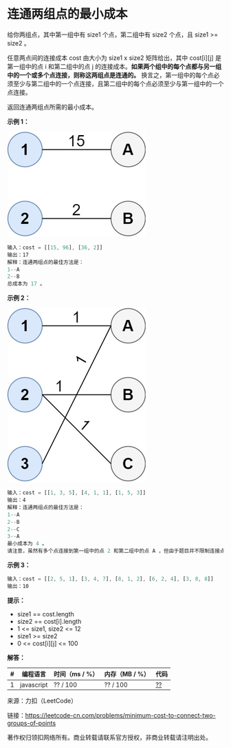 # 连通两组点的最小成本

给你两组点，其中第一组中有 size1 个点，第二组中有 size2 个点，且 size1 >= size2 。

任意两点间的连接成本 cost 由大小为 size1 x size2 矩阵给出，其中 cost[i][j] 是第一组中的点 i 和第二组中的点 j 的连接成本。**如果两个组中的每个点都与另一组中的一个或多个点连接，则称这两组点是连通的。** 换言之，第一组中的每个点必须至少与第二组中的一个点连接，且第二组中的每个点必须至少与第一组中的一个点连接。

返回连通两组点所需的最小成本。

**示例 1：**

![示例1](./eg1.jpg)

``` javascript
输入：cost = [[15, 96], [36, 2]]
输出：17
解释：连通两组点的最佳方法是：
1--A
2--B
总成本为 17 。
```

**示例 2：**

![示例2](./eg2.jpg)

``` javascript
输入：cost = [[1, 3, 5], [4, 1, 1], [1, 5, 3]]
输出：4
解释：连通两组点的最佳方法是：
1--A
2--B
2--C
3--A
最小成本为 4 。
请注意，虽然有多个点连接到第一组中的点 2 和第二组中的点 A ，但由于题目并不限制连接点的数目，所以只需要关心最低总成本。
```

**示例 3：**

``` javascript
输入：cost = [[2, 5, 1], [3, 4, 7], [8, 1, 2], [6, 2, 4], [3, 8, 8]]
输出：10
```

**提示：**

- size1 == cost.length
- size2 == cost[i].length
- 1 <= size1, size2 <= 12
- size1 >= size2
- 0 <= cost[i][j] <= 100

**解答：**

**#**|**编程语言**|**时间（ms / %）**|**内存（MB / %）**|**代码**
--|--|--|--|--
1|javascript|?? / 100|?? / 100|[??](./javascript/ac_v1.js)

来源：力扣（LeetCode）

链接：https://leetcode-cn.com/problems/minimum-cost-to-connect-two-groups-of-points

著作权归领扣网络所有。商业转载请联系官方授权，非商业转载请注明出处。
